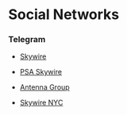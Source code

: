 # Social Networks

### Telegram

* [Skywire](https://t.me/Skywire)
* [PSA Skywire](https://t.me/SkywirePSA)
* [Antenna Group](https://t.me/SkywireAntenna)

* [Skywire NYC](https://t.me/SkywireNYC)
